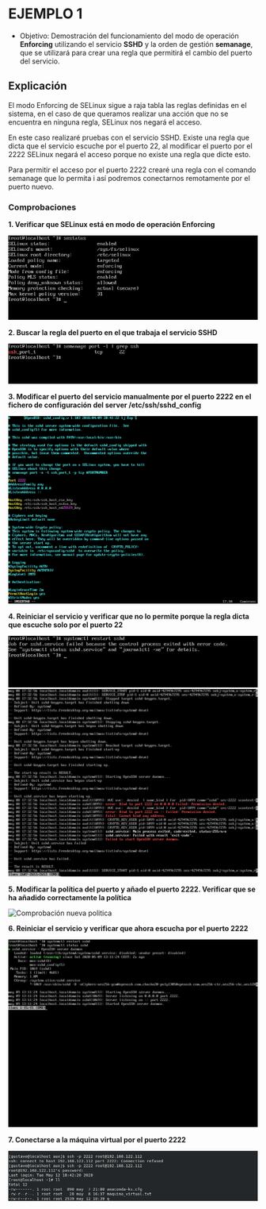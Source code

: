 # EJEMPLO 1

- Objetivo: Demostración del funcionamiento del modo de operación **Enforcing** utilizando el servicio **SSHD** y la orden de gestión **semanage**, que se utilizará para crear una regla que permitirá el cambio del puerto del servicio.

## Explicación

El modo Enforcing de SELinux sigue a raja tabla las reglas definidas en el sistema, en el caso de que queramos realizar una acción que no se encuentra en ninguna regla, SELinux nos negará el acceso.

En este caso realizaré pruebas con el servicio SSHD. Existe una regla que dicta que el servicio escuche por el puerto 22, al modificar el puerto por el 2222 SELinux negará el acceso porque no existe una regla que dicte esto.  

Para permitir el acceso por el puerto 2222 crearé una regla con el comando semanage que lo permita i así podremos conectarnos remotamente por el puerto nuevo.

### Comprobaciones

**1. Verificar que SELinux está en modo de operación Enforcing**

![Sestatus](../img/1_ejemplo/sestatus_selinuxx.png)

**2. Buscar la regla del puerto en el que trabaja el servicio SSHD**

![SSHD](../img/1_ejemplo/puertossh.png)

**3. Modificar el puerto del servicio manualmente por el puerto 2222 en el fichero de configuración del server /etc/ssh/sshd_config**

![Puerto 2222](../img/1_ejemplo/puerto_2222.png)

**4. Reiniciar el servicio y verificar que no lo permite porque la regla dicta que escuche solo por el puerto 22**

![Fallo restart](../img/1_ejemplo/restart_sshd.png)
![Fallo journalctl](../img/1_ejemplo/journalctl_sshd.png)

**5. Modificar la política del puerto y añado el puerto 2222. Verificar que se ha añadido correctamente la política**

![Comprobación nueva politica](../img/1_ejemplo/añadir_puerto2222.png)

**6. Reiniciar el servicio y verificar que ahora escucha por el puerto 2222**

![](../img/1_ejemplo/restart_puerto2222.png)

**7. Conectarse a la máquina virtual por el puerto 2222**

![](../img/1_ejemplo/1_connexion.png)
